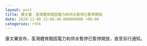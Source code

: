 ```yaml
---
layout: post
title: 康文署：荃灣體育館因電力和供水暫停已暫停開放
date: 2020-11-08 22:06:49.000000000 +08:00
categories: rthk
---
```


康文署宣布，荃灣體育館因電力和供水暫停已暫停開放，直至另行通知。
